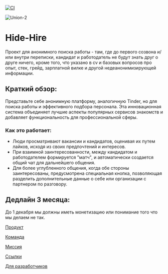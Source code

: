[![CI](https://github.com/roll-over/unknown-interview/actions/workflows/CI.yml/badge.svg)](https://github.com/roll-over/unknown-interview/actions/workflows/CI.yml)

![Union-_2_](https://github.com/roll-over/unknown-interview/assets/59844758/6a27c4d4-aa79-46ff-8089-56e4f073d722)

# Hide-Hire

Проект для анонимного поиска работы - там, где до первого созвона и/или внутри переписки, кандидат и работодатель не будут знать друг о друге ничего, кроме того, что указано в cv и базовых вопросов про опыт, стек, грейд, зарплатной вилке и другой недеанонимизирующей информации.

## Краткий обзор:

Представьте себе анонимную платформу, аналогичную Tinder, но для поиска работы и эффективного подбора персонала. Эта инновационная система объединяет лучшие аспекты популярных сервисов знакомств и добавляет функциональность для профессиональной сферы.

### Как это работает:

- Люди просматривают вакансии и кандидатов, оценивая их путем лайков, исходя из своих предпочтений и интересов.
- При взаимной заинтересованности, между кандидатом и работодателем формируется "матч", и автоматически создается общий чат для дальнейшего общения.
- Для более углубленного общения, когда обе стороны заинтересованы, предусмотрена специальная кнопка, позволяющая разделить дополнительные данные о себе или организации с партнером по разговору.

## Дедлайн 3 месяца:

До 1 декабря мы должны иметь монетизацию или понимание того что мы делаем не так.

[Продукт](./README/product/README.md)

[Команда](./README/command.md)

[Миссия](./README/mission.md)

[Ссылки](./README/links.md)

[Для разработчиков](./README/for-developers.md)
